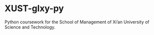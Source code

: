 # XUST-glxy-py
Python coursework for the School of Management of Xi’an University of Science and Technology.
